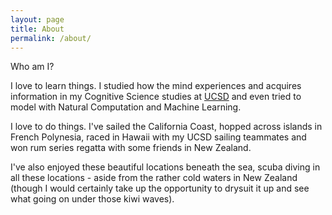 ```yaml
---
layout: page
title: About
permalink: /about/
---
```


Who am I?

I love to learn things. I studied how the mind experiences and acquires information in my Cognitive Science studies at [UCSD](UCSD.edu) and even tried to model with Natural Computation and Machine Learning.

I love to do things. I've sailed the California Coast, hopped across islands in French Polynesia, raced in Hawaii with my UCSD sailing teammates and won rum series regatta with some friends in New Zealand.

I've also enjoyed these beautiful locations beneath the sea, scuba diving in all these locations - aside from the rather cold waters in New Zealand (though I would certainly take up the opportunity to drysuit it up and see what going on under those kiwi waves).
